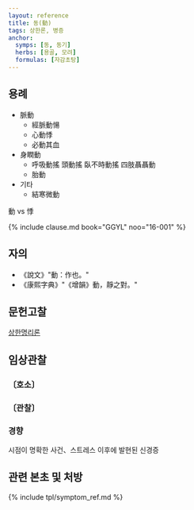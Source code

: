 ```yaml
---
layout: reference
title: 동(動)
tags: 상한론, 병증
anchor:
  symps: [동, 동기]
  herbs: [용골, 모려]
  formulas: [자감초탕]
---
```



## 용례

* 脈動
  - 經脈動愓
  - 心動悸
  - 必動其血
* 身瞤動
  - 呼吸動搖 頭動搖 臥不時動搖 四肢聶聶動
  - 胎動
* 기타
  - 結寒微動

動 vs 悸

{% include clause.md book="GGYL" noo="16-001" %}


## 자의

* 《說文》"動：作也。"
* 《康熙字典》"《增韻》動，靜之對。"


## 문헌고찰

[상한명리론]({{site.baseurl}}/reference/Books/Etc/상한명리론#동기)


## 임상관찰

### 〔호소〕



### 〔관찰〕


### 경향

시점이 명확한 사건、스트레스 이후에 발현된 신경증


## 관련 본초 및 처방


{% include tpl/symptom_ref.md %}
